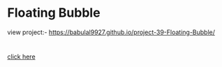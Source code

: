 # Floating Bubble
view project:- https://babulal9927.github.io/project-39-Floating-Bubble/
#
[click here]( https://babulal9927.github.io/project-39-Floating-Bubble/)
